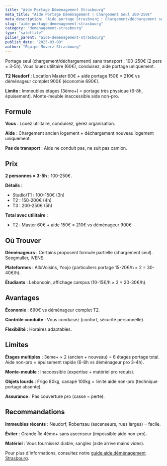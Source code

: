 ```yaml
---
title: "Aide Portage Déménagement Strasbourg"
meta_title: "Aide Portage Déménagement | Chargement Seul 100-250€"
meta_description: "Aide portage Strasbourg : Chargement/déchargement seul 100-250€ (2 pers × 3-5h). Vous louez utilitaire 60€, conduisez. T2 Neudorf 210€ vs 900€ complet."
slug: "aide-portage-demenagement-strasbourg"
category: "demenagement-strasbourg"
type: "satellite"
pilier_parent: "aide-demenagement-strasbourg"
publish_date: "2025-03-08"
author: "Équipe Moverz Strasbourg"
---
```


Portage seul (chargement/déchargement) sans transport : 100-250€ (2 pers × 3-5h). Vous louez utilitaire (60€), conduisez, aide portage uniquement.

**T2 Neudorf** : Location Master 60€ + aide portage 150€ = 210€ vs déménageur complet 900€ (économie 690€).

**Limite :** Immeubles étages (3ème+) = portage très physique (6-8h, épuisement). Monte-meuble inaccessible aide non-pro.

## Formule

**Vous** : Louez utilitaire, conduisez, gérez organisation.

**Aide** : Chargement ancien logement + déchargement nouveau logement uniquement.

**Pas de transport** : Aide ne conduit pas, ne suit pas camion.

## Prix

**2 personnes × 3-5h** : 100-250€.

**Détails** :  
- Studio/T1 : 100-150€ (3h)  
- T2 : 150-200€ (4h)  
- T3 : 200-250€ (5h)

**Total avec utilitaire** :  
- T2 : Master 60€ + aide 150€ = 210€ vs déménageur 900€

## Où Trouver

**Déménageurs** : Certains proposent formule partielle (chargement seul). Seegmuller, IVENS.

**Plateformes** : AlloVoisins, Yoojo (particuliers portage 15-20€/h × 2 = 30-40€/h).

**Étudiants** : Leboncoin, affichage campus (10-15€/h × 2 = 20-30€/h).

## Avantages

**Économie** : 690€ vs déménageur complet T2.

**Contrôle conduite** : Vous conduisez (confort, sécurité personnelle).

**Flexibilité** : Horaires adaptables.

## Limites

**Étages multiples** : 3ème+ × 2 (ancien + nouveau) = 6 étages portage total. Aide non-pro = épuisement rapide (6-8h vs déménageur pro 3-4h).

**Monte-meuble** : Inaccessible (expertise + matériel pro requis).

**Objets lourds** : Frigo 80kg, canapé 100kg = limite aide non-pro (technique portage absente).

**Assurance** : Pas couverture pro (casse = perte).

## Recommandations

**Immeubles récents** : Neudorf, Robertsau (ascenseurs, rues larges) = facile.

**Éviter** : Grande Île 4ème+ sans ascenseur (impossible aide non-pro).

**Matériel** : Vous fournissez diable, sangles (aide arrive mains vides).

Pour plus d'informations, consultez notre [guide aide déménagement Strasbourg](/blog/demenagement-strasbourg/aide-demenagement-strasbourg).

